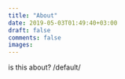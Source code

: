 ```yaml
---
title: "About"
date: 2019-05-03T01:49:40+03:00
draft: false
comments: false
images:
---
```


is this about? /default/